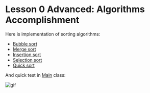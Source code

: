 # Lesson 0 Advanced: Algorithms Accomplishment

Here is implementation of sorting algorithms:

- [Bubble sort](src/algorithms/BubbleSort.java)
- [Merge sort](src/algorithms/MergeSort.java)
- [Insertion sort](src/algorithms/InsertionSort.java)
- [Selection sort](src/algorithms/SelectionSort.java)
- [Quick sort](src/algorithms/QuickSort.java)

And quick test in [Main](src/Main.java) class:

![gif](https://s5.gifyu.com/images/ezgif.com-video-to-gif-157b7e225ed5f005c.gif)
